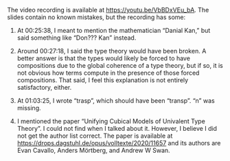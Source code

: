 The video recording is available at <https://youtu.be/VbBDxVEu_bA>. The slides contain no known mistakes, but the recording has some:

1. At 00:25:38, I meant to mention the mathematician “Danial Kan,” but said something like “Don??? Kan” instead.

2. Around 00:27:18, I said the type theory would have been broken. A better answer is that the types would likely be forced to have compositions due to the global coherence of a type theory, but if so, it is not obvious how terms compute in the presence of those forced compositions. That said, I feel this explanation is not entirely satisfactory, either.

3. At 01:03:25, I wrote “trasp”, which should have been “transp”. “n” was missing.

4. I mentioned the paper “Unifying Cubical Models of Univalent Type Theory”. I could not find when I talked about it. However, I believe I did not get the author list correct. The paper is available at <https://drops.dagstuhl.de/opus/volltexte/2020/11657> and its authors are Evan Cavallo, Anders Mörtberg, and Andrew W Swan.
